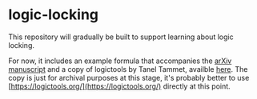 # logic-locking

This repository will gradually be built to support learning about logic locking. 

For now, it includes an example formula that accompanies the [arXiv manuscript](https://arxiv.org/abs/2207.10466) and a copy of logictools by Tanel Tammet, availble [here](https://github.com/tammet/logictools). The copy is just for archival purposes at this stage, it's probably better to use [https://logictools.org/](https://logictools.org/) directly at this point. 

